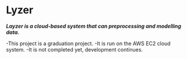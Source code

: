 # Lyzer

***Layzer is a cloud-based system that can preprocessing and modelling data.***

-This project is a graduation project.
-It is run on the AWS EC2 cloud system.
-It is not completed yet, development continues.


